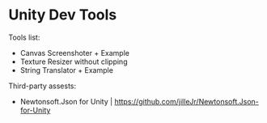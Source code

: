 # Unity Dev Tools

Tools list:
 - Canvas Screenshoter + Example
 - Texture Resizer without clipping
 - String Translator + Example

Third-party assests:
 - Newtonsoft.Json for Unity | https://github.com/jilleJr/Newtonsoft.Json-for-Unity
